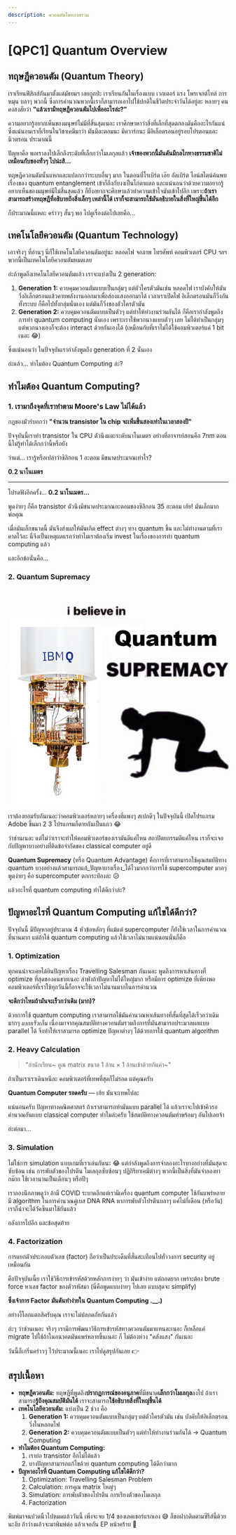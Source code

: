 ```yaml
---
description: ควอนตัมโดยภาพรวม
---
```


# \[QPC1] Quantum Overview

## ทฤษฎีควอนตัม (Quantum Theory)

เราเรียนฟิสิกส์กันมาตั้งแต่มัธยมฯ เลยถูกป่ะ เราเรียนกันในเรื่องแบบ เวกเตอร์ แรง โพรเจกต์ไทล์ การหมุน บลาๆ พวกนี้  ซึ่งการคำนวณพวกนี้เราก็สามารถเอาไปใช้ปกติในชีวิตประจำวันได้อยู่ละ หลายๆ คนคงสงสัยว่า **"แล้วเรามีทฤษฎีควอนตัมไปเพื่ออะไรล่ะ?"**

ความอยากรู้อยากเห็นของมนุษย์ไม่มีที่สิ้นสุดเนอะ เราศึกษาหาว่าสิ่งที่เล็กที่สุดตกลงมันคืออะไรกันแน่ ซึ่งแน่นอนเราก็เรียนในวิชาเคมีมาว่า มันมีอะตอมนะ มีควาร์กนะ มีอิเล็กตรอนอยู่รอบโปรตอนและนิวตรอน ประมาณนี้

ปัญหาคือ พอเราลงไปเล็กถึงระดับที่เล็กกว่าโมเลกุลแล้ว **เจ้าของพวกนี้มันดันมีกลไกทางธรรมชาติไม่เหมือนกับของทั่วๆ ไปน่ะสิ…**

ทฤษฎีควอนตัมนั้นแหกและแปลกกว่าระบบอื่นๆ มาก  ในตอนที่โรเบิร์ต เอ๊ย อัลเบิร์ต ไอน์สไตน์ค้นพบเรื่องของ quantum entanglement เข้าก็ถึงกับงงเป็นไก่ตาแตก  และแน่นอนว่าด้วยความอยากรู้อยากเห็นของมนุษย์มีไม่สิ้นสุดแล้ว ก็ยิ่งอยากจะศึกษาแล้วทำความเข้าใจมันเข้าไปอีก เพราะ**ถ้าเราสามารถสร้างทฤษฎีที่อธิบายถึงสิ่งเล็กๆ เหล่านี้ได้ เราก็จะสามารถใช้มันอธิบายในสิ่งที่ใหญ่ขึ้นได้อีก**

ก็ประมาณนี้แหละ คร่าวๆ สั้นๆ พอ ไปดูเรื่องต่อไปเลยคือ…

## เทคโนโลยีควอนตัม (Quantum Technology)

เอาจริงๆ ที่อ่านๆ นี่ก็ใช้เทคโนโลยีควอนตัมอยู่นะ หลอดไฟ จอภาพ โทรศัพท์ คอมพิวเตอร์ CPU ฯลฯ พวกนี้เป็นเทคโนโลยีควอนตัมหมดเลย

อ่ะถ้าพูดถึงเทคโนโลยีควอนตัมแล้ว เราจะแบ่งเป็น 2 generation:

1. **Generation 1:** ควบคุมควอนตัมแบบเป็นกลุ่มๆ แต่ตัวใครตัวมันเช่น หลอดไฟ  เราบังคับให้มันวิ่งอิเล็กตรอนแล้วคายพลังงานออกมาเพื่อส่องแสงออกมาได้ เวลาเราเปิดไฟ อิเล็กตรอนมันก็วิ่งกันทั้งระบบ ก็คือไปทั้งกลุ่มนั่นเอง แต่มันก็วิ่งของตัวใครตัวมัน
2. **Generation 2:** ควบคุมควอนตัมแบบเป็นตัวๆ แต่ทำให้ทำงานร่วมกันได้ ก็คือเรากำลังพูดถึงการทำ quantum computing นั่นเอง เพราะเราใช้พวกนางแบบตัวๆ เลย ไม่ได้ทำเป็นกลุ่มๆ แต่พวกนางเองก็จะต้อง interact ด้วยกันเองได้ (เหมือนกับที่เราไม่ได้ใช้คอมพิวเตอร์แค่ 1 bit เนอะ 😂)

ซึ่งแน่นอนว่า ในปัจจุบันเรากำลังพูดถึง generation ที่ 2 นั่นเอง

อ่ะแล้ว… ทำไมต้อง Quantum Computing ล่ะ?

## ทำไมต้อง Quantum Computing?

### 1. เรามาถึงจุดที่เราทำตาม Moore's Law ไม่ได้แล้ว

กฎของมัวร์บอกว่า **"จำนวน transistor ใน chip จะเพิ่มขึ้นสองเท่าในเวลาสองปี"**

ปัจจุบันนี้เราทำ transistor ใน CPU ตัวนึงแตะระดับนาโนเมตร อย่างที่อาจารย์สอนคือ 7nm ตอนนี้ไม่รู้ทำได้เล็กกว่านี้หรือยัง

ว่าแต่… เรารู้หรือเปล่าว่าซิลิกอน 1 อะตอม มีขนาดประมาณเท่าไร?



**0.2 นาโนเมตร**

****

โปรดฟังอีกครั้ง… **0.2 นาโนเมตร…**

พูดง่ายๆ ก็คือ transistor ตัวนึงมีขนาดประมาณอะตอมของซิลิกอน 35 อะตอม เฮ้ย! มันเล็กมากพ่อคุณ

เมื่อมันเล็กขนาดนี้ มันจึงส่งผลให้มันเกิด effect ต่างๆ ทาง quantum ขึ้น และไม่ทำงานตามที่เราคาดไว้ละ  นี่จึงเป็นเหตุผลแรกว่าทำไมเราต้องเริ่ม invest ในเรื่องของการทำ quantum computing แล้ว

และอีกข้อนั่นคือ…

### 2. **Quantum Supremacy**

![](../../.gitbook/assets/i-believe-in-quantum-supremacy.jpg)

เราต้องยอมรับกันเนอะว่าคอมพิวเตอร์หลายๆ เครื่องที่แพงๆ สเปกดีๆ ในปัจจุบันนี้ เปิดโปรแกรม Adobe ขึ้นมา 2 3 โปรแกรมก็ตายกันเป็นแถว 😂

ว่าซ่านเนอะ แต่ไม่ว่าเราจะทำให้คอมพิวเตอร์ของเรามันดีแค่ไหน สถาปัตยกรรมดีแค่ไหน เราก็จะเจอกับปัญหาบางอย่างที่ติดข้อจำกัดของ classical computer อยู่ดี

**Quantum Supremacy** (หรือ Quantum Advantage) คือการที่เราสามารถใช้คุณสมบัติทาง quantum บางอย่างแล้วสามารถแก้_ปัญหาบางเรื่อง_ได้ไวมากกว่าการใช้ supercomputer มากๆ  พูดง่ายๆ คือ supercomputer ตกกระป๋องละ 😥

แล้วอะไรที่ quantum computing ทำได้ดีกว่าล่ะ?

## ปัญหาอะไรที่ Quantum Computing แก้ไขได้ดีกว่า?

ปัจจุบันนี้ มีปัญหาอยู่ประมาณ 4 หัวข้อหลักๆ ที่แม้แต่ supercomputer ก็ยังใช้เวลาในการคำนวณที่นานมาก แต่ถ้าใช้ quantum computing แล้วใช้เวลาไม่นานแน่นอนนั่นก็คือ

### 1. Optimization

ทุกคนน่าจะเคยได้ยินปัญหาเรื่อง Travelling Salesman กันเนอะ พูดถึงการหาเส้นทางที่ optimize ที่สุดของคนขายเนอะ  ลำพังถ้าปัญหาไม่ได้ใหญ่มาก หรือมีการ optimize ที่เพียงพอ คอมพิวเตอร์ที่เราใช้ทุกวันนี้ก็อาจจะใช้เวลาไม่นานมากในการคำนวณ

**จะดีกว่าไหมถ้ามันจะเร็วกว่าเดิม (มาก)?**

ด้วยการใช้ quantum computing เราสามารถใช้มันคำนวณหาเส้นทางที่สั้นที่สุดได้เร็วกว่าเดิมมากๆ _แบบเร็วเกิ๊น_ เนื่องมาจากคุณสมบัติทางควอนตัมรวมถึงการที่มันสามารถประมวลผลแบบ parallel ได้ จึงทำให้เราสามารถ optimize ปัญหาต่างๆ ได้ด้วยการใช้ quantum algorithm

### 2. Heavy Calculation

> "อ่านักเรียน\~ คูณ matrix ขนาด 1 ล้าน × 1 ล้านเข้าด้วยกันค่า\~"

ถ้าเป็นเราเราเดินหนีละ คอมพิวเตอร์ที่เทพที่สุดก็ไม่รอด แต่คุณครับ

**Quantum Computer รอดครับ** — เฮ้ย มันจะเทพไปละ

แน่นอนครับ ปัญหาทางคณิตศาสตร์ ถ้าเราสามารถทำมันแบบ parallel ได้ แล้วเราจะไปเข้าคิวรอคำนวณกันแบบ classical computer ทำไมล่ะครับ ใช้สมบัติทางควอนตัมทำพร้อมๆ กันไปเลยจ้า

อ่ะต่อมา…

### 3. Simulation

ไม่ใช่การ simulation แบบเกมที่เราเล่นกันนะ 😂 แต่กำลังพูดถึงการจำลองอะไรบางอย่างที่มันสุดจะซับซ้อน เช่น การพับตัวของโปรตีน โมเลกุลซับซ้อนๆ ปฏิกิริยาเคมีต่างๆ พวกนี้เป็นสิ่งที่มันจำลองยากม๊าก ใช้เวลานานเป็นเดือนๆ หรือปีๆ

เราลองนึกภาพดูว่า ถ้ามี COVID ระบาดอีกแต่เรามีเครื่อง quantum computer ใช้กันแพร่หลาย มี algorithm ในการคำนวณคู่เบส DNA RNA หาการพับตัวโปรตีนบลาๆ  แค่ไม่กี่เดือน (หรือวัน) เราก็น่าจะได้วัคซีนมาใช้กันแล้ว

อลังการไปอีก และข้อสุดท้าย

### 4. Factorization

การแยกตัวประกอบตัวเลข (factor) ถือว่าเป็นประเด็นที่สั่นสะเทือนไปทั่ววงการ security อยู่เหมือนกัน

คือปัจจุบันเนี้ย เราใช้วิธีการเข้ารหัสด้วยหลักการง่ายๆ ว่า มันเข้าง่าย แต่ถอดยาก เพราะต้อง brute force หาเลข factor ของตัวรหัสมา (นี่คือพูดแบบง่ายๆ ไปเลย แบบสุดจะ simplify)

**ซึ่งเจ้าการ Factor มันดันทำง่ายใน Quantum Computing .\_\_.)**

อย่างงี้โลกแตกสิครับคุณ เราจะไม่ปลอดภัยกันแล้ว

อ่ะๆ ว่าซ่านเนอะ จริงๆ เรามีการพัฒนาวิธีการเข้ารหัสทางควอนตัมมาแทนละเนอะ ก็เหลือแค่ migrate ไปใช้ถ้าในอนาคตมันแพร่หลายขึ้นเนอะ ก็ ไม่ต้องห่วง "คลังแสง" กันเนอะ

วันนี้ก็เกริ่นคร่าวๆ ไว้ประมาณนี้เนอะ เราไปดูสรุปกันเลย 👉

## สรุปเนื้อหา

* **ทฤษฎีควอนตัม:** ทฤษฎีที่พูดถึง**ปรากฏการณ์ของอนุภาค**ที่มีขนาด**เล็กกว่าโมเลกุล**ลงไป ถ้าเราสามารถ**รู้ถึงคุณสมบัติมันได้** เราจะสามารถ**ใช้อธิบายสิ่งที่ใหญ่ขึ้นได้**
* **เทคโนโลยีควอนตัม:** แบ่งเป็น 2 ช่วง คือ
  1. **Generation 1:** ควบคุมควอนตัมแบบเป็นกลุ่มๆ แต่ตัวใครตัวมัน เช่น บังคับให้อิเล็กตรอนวิ่งในหลอดไฟ
  2. **Generation 2:** ควบคุมควอนตัมแบบเป็นตัวๆ แต่ทำให้ทำงานร่วมกันได้ → Quantum Computing
* **ทำไมต้อง Quantum Computing:**
  1. เราย่อ transistor อีกไม่ได้แล้ว
  2. บางปัญหาสามารถแก้ไขด้วย quantum computing ได้ดีกว่ามาก
* **ปัญหาอะไรที่ Quantum Computing แก้ไขได้ดีกว่า?**
  1. Optimization: Travelling Salesman Problem
  2. Calculation: การคูณ matrix ใหญ่ๆ
  3. Simulation: การพับตัวของโปรตีน การเรียงตัวของโมเลกุล
  4. Factorization

พิมพ์มาจนปวดนิ้วไปหมดแล้ววันนี้ เพิ่งจะจบ 1/4 ของเลคเชอร์แรกเอง 😅 ก็ขอฝากติดตามซีรีส์นี้ด้วยนะงับ ถ้าว่างแล้วจะมาพิมพ์ต่อ แล้วเจอกัน EP หน้าคร้าบ 👋
